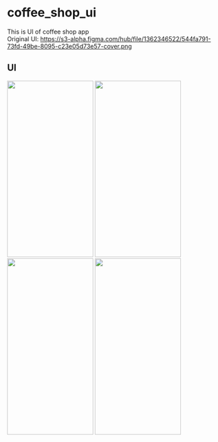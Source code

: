 # coffee_shop_ui

This is UI of coffee shop app<br>
Original UI: https://s3-alpha.figma.com/hub/file/1362346522/544fa791-73fd-49be-8095-c23e05d73e57-cover.png

## UI

<div>
  <img src="https://user-images.githubusercontent.com/93490214/160264343-ac3d30a9-6ef1-4e8b-a9f4-4744121c7076.jpg" width="200" height="411"/>
  <img src="https://user-images.githubusercontent.com/93490214/160264350-ff258ee6-41f8-45fb-9b49-03529ee125ca.jpg" width="200" height="411"/>
  <img src="https://user-images.githubusercontent.com/93490214/160264353-951d085c-d783-4e23-b64a-d8779d60095d.jpg" width="200" height="411"/>
  <img src="https://user-images.githubusercontent.com/93490214/160264349-2420a04a-54d8-484a-bcb1-0a068646ea1a.jpg" width="200" height="411"/>
</div>
